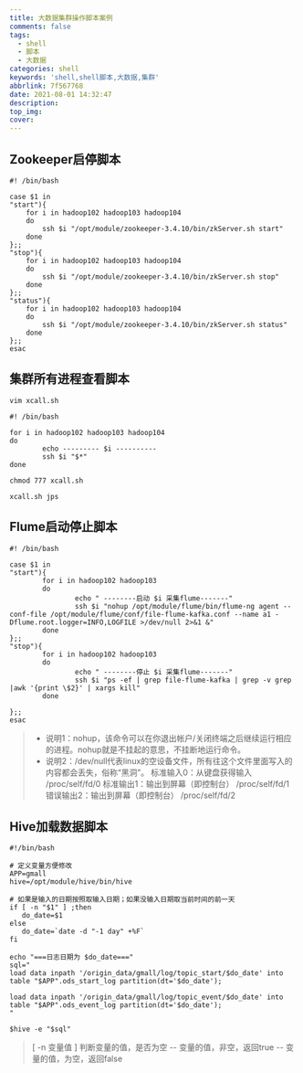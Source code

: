 ```yaml
---
title: 大数据集群操作脚本案例
comments: false
tags:
  - shell
  - 脚本
  - 大数据
categories: shell
keywords: 'shell,shell脚本,大数据,集群'
abbrlink: 7f567768
date: 2021-08-01 14:32:47
description:
top_img:
cover:
---
```



## Zookeeper启停脚本
```
#! /bin/bash

case $1 in
"start"){
	for i in hadoop102 hadoop103 hadoop104
	do
		ssh $i "/opt/module/zookeeper-3.4.10/bin/zkServer.sh start"
	done
};;
"stop"){
	for i in hadoop102 hadoop103 hadoop104
	do
		ssh $i "/opt/module/zookeeper-3.4.10/bin/zkServer.sh stop"
	done
};;
"status"){
	for i in hadoop102 hadoop103 hadoop104
	do
		ssh $i "/opt/module/zookeeper-3.4.10/bin/zkServer.sh status"
	done
};;
esac

```

## 集群所有进程查看脚本

```
vim xcall.sh
```

```
#! /bin/bash

for i in hadoop102 hadoop103 hadoop104
do
        echo --------- $i ----------
        ssh $i "$*"
done

```

```
chmod 777 xcall.sh
```

```
xcall.sh jps
```
## Flume启动停止脚本

```
#! /bin/bash

case $1 in
"start"){
        for i in hadoop102 hadoop103
        do
                echo " --------启动 $i 采集flume-------"
                ssh $i "nohup /opt/module/flume/bin/flume-ng agent --conf-file /opt/module/flume/conf/file-flume-kafka.conf --name a1 -Dflume.root.logger=INFO,LOGFILE >/dev/null 2>&1 &"
        done
};;	
"stop"){
        for i in hadoop102 hadoop103
        do
                echo " --------停止 $i 采集flume-------"
                ssh $i "ps -ef | grep file-flume-kafka | grep -v grep |awk '{print \$2}' | xargs kill"
        done

};;
esac

```

>- 说明1：nohup，该命令可以在你退出帐户/关闭终端之后继续运行相应的进程。nohup就是不挂起的意思，不挂断地运行命令。
>- 说明2：/dev/null代表linux的空设备文件，所有往这个文件里面写入的内容都会丢失，俗称“黑洞”。
标准输入0：从键盘获得输入 /proc/self/fd/0 
标准输出1：输出到屏幕（即控制台） /proc/self/fd/1 
错误输出2：输出到屏幕（即控制台） /proc/self/fd/2


## Hive加载数据脚本
```
#!/bin/bash

# 定义变量方便修改
APP=gmall
hive=/opt/module/hive/bin/hive

# 如果是输入的日期按照取输入日期；如果没输入日期取当前时间的前一天
if [ -n "$1" ] ;then
   do_date=$1
else 
   do_date=`date -d "-1 day" +%F`
fi 

echo "===日志日期为 $do_date==="
sql="
load data inpath '/origin_data/gmall/log/topic_start/$do_date' into table "$APP".ods_start_log partition(dt='$do_date');

load data inpath '/origin_data/gmall/log/topic_event/$do_date' into table "$APP".ods_event_log partition(dt='$do_date');
"

$hive -e "$sql"

```
>[ -n 变量值 ] 判断变量的值，是否为空
-- 变量的值，非空，返回true
-- 变量的值，为空，返回false

